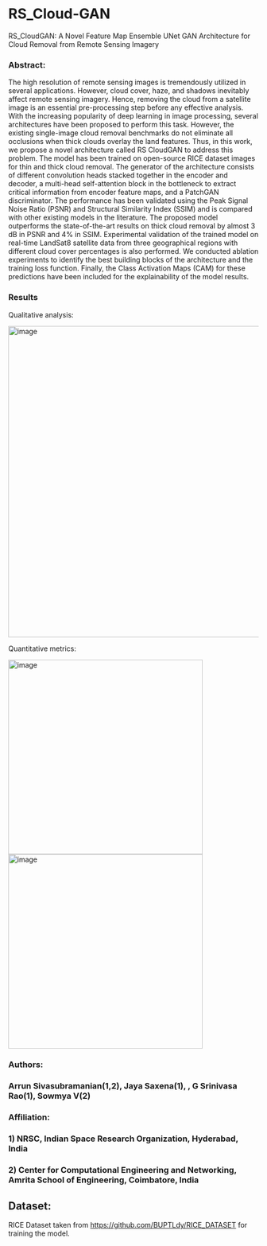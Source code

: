 # RS_Cloud-GAN
RS_CloudGAN: A Novel Feature Map Ensemble UNet GAN Architecture for Cloud Removal from Remote Sensing Imagery

### Abstract:
The high resolution of remote sensing images is tremendously utilized in several applications. However, cloud cover, haze, and shadows inevitably affect remote sensing imagery. Hence, removing the cloud from a satellite image is an essential pre-processing step before any effective analysis. With the increasing popularity of deep learning in image processing, several architectures have been proposed to perform this task. However, the existing single-image cloud removal benchmarks do not eliminate all occlusions when thick clouds overlay the land features. Thus, in this work, we propose a novel architecture called RS CloudGAN to address this problem. The model has been trained on open-source RICE dataset images for thin and thick cloud removal. The generator of the architecture consists of different convolution heads stacked together in the encoder and decoder, a multi-head self-attention block in the bottleneck to extract critical information from encoder feature maps, and a PatchGAN discriminator. The performance has been validated using the Peak Signal Noise Ratio (PSNR) and Structural Similarity Index (SSIM) and is compared with other existing models in the literature. The proposed model outperforms the state-of-the-art results on thick cloud removal by almost 3 dB in PSNR and 4% in SSIM. Experimental validation of the trained model on real-time LandSat8 satellite data from three geographical regions with different cloud cover percentages is also performed. We conducted ablation experiments to identify the best building blocks of the architecture and the training loss function. Finally, the Class Activation Maps (CAM) for these predictions have been included for the explainability of the model results. 

### Results

Qualitative analysis:

<img width="626" alt="image" src="https://github.com/argon125/RS-CloudGAN/assets/64146402/80ee161b-860d-4532-9d54-900a44db3878">

Quantitative metrics:

<img width="391" alt="image" src="https://github.com/argon125/RS-CloudGAN/assets/64146402/c5645aa3-44da-40d6-b114-c2a07e91bcfe">
<img width="391" alt="image" src="https://github.com/argon125/RS-CloudGAN/assets/64146402/7e3e279e-3019-4470-907b-96e266df4648">


### Authors:
### Arrun Sivasubramanian(1,2), Jaya Saxena(1), , G Srinivasa Rao(1), Sowmya V(2)

### Affiliation:
### 1) NRSC, Indian Space Research Organization, Hyderabad, India
### 2) Center for Computational Engineering and Networking, Amrita School of Engineering, Coimbatore, India  

## Dataset: 

RICE Dataset taken from https://github.com/BUPTLdy/RICE_DATASET for training the model.
